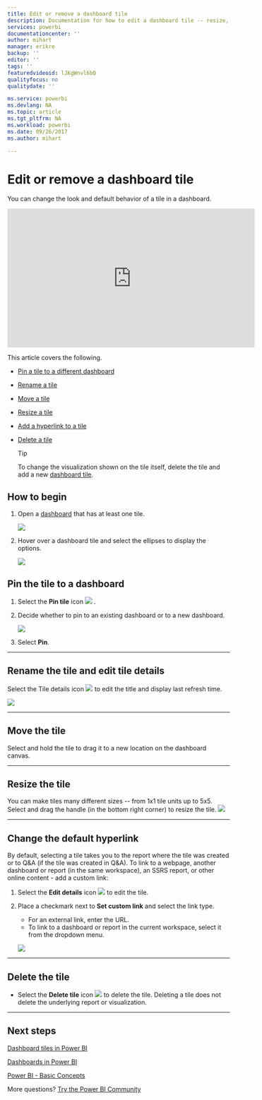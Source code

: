 ```yaml
---
title: Edit or remove a dashboard tile
description: Documentation for how to edit a dashboard tile -- resize, move, rename, pin, delete, add hyperlink.
services: powerbi
documentationcenter: ''
author: mihart
manager: erikre
backup: ''
editor: ''
tags: ''
featuredvideoid: lJKgWnvl6bQ
qualityfocus: no
qualitydate: ''

ms.service: powerbi
ms.devlang: NA
ms.topic: article
ms.tgt_pltfrm: NA
ms.workload: powerbi
ms.date: 09/26/2017
ms.author: mihart

---
```

# Edit or remove a dashboard tile
You can change the look and default behavior of a tile in a dashboard.

<iframe width="560" height="315" src="https://www.youtube.com/embed/lJKgWnvl6bQ" frameborder="0" allowfullscreen></iframe>

This article covers the following.

* [Pin a tile to a different dashboard](#different)
* [Rename a tile](#rename)
* [Move a tile](#move)
* [Resize a tile](#resize)
* [Add a hyperlink to a tile](#hyperlink)
* [Delete a tile](#delete)
  
  > [!TIP]
  > To change the visualization shown on the tile itself, delete the tile and add a new [dashboard tile](service-dashboard-tiles.md).
  > 
  > 

## How to begin
1. Open a [dashboard](service-dashboards.md) that has at least one tile. 
   
   ![](media/service-dashboard-edit-tile/power-bi-tile.png)
2. Hover over a dashboard tile and select the ellipses to display the options.
   
   ![](media/service-dashboard-edit-tile/power-bi-tile-menu-new.png)

<a name="different"></a>

## Pin the tile to a dashboard
1. Select the **Pin tile** icon ![](media/service-dashboard-edit-tile/pinnooutline.png) .
2. Decide whether to pin to an existing dashboard or to a new dashboard. 
   
   ![](media/service-dashboard-edit-tile/pbi_pintoanotherdash.png)
3. Select **Pin**.

- - -
<a name="rename"></a>

## Rename the tile and edit tile details
Select the Tile details icon   ![](media/service-dashboard-edit-tile/pbi_nancy_pencilicon.png)  to edit the title and display last refresh time.

![](media/service-dashboard-edit-tile/power-bi-tile-details.png)

- - -
<a name="move"></a>

## Move the tile
Select and hold the tile to drag it to a new location on the dashboard canvas.

- - -
<a name="resize"></a>

## Resize the tile
You can make tiles many different sizes -- from 1x1 tile units up to 5x5. Select and drag the handle  (in the bottom right corner) to resize the tile.
    ![](media/service-dashboard-edit-tile/pbigif_resizetile4.gif)

- - -
<a name="hyperlink"></a>

## Change the default hyperlink
By default, selecting a tile takes you to the report where the tile was created or to Q&A (if the tile was created in Q&A). To link to a webpage, another dashboard or report (in the same workspace), an SSRS report, or other online content - add a custom link:

1. Select the **Edit details** icon ![](media/service-dashboard-edit-tile/pbi_nancy_pencilicon.png)  to edit the tile.
2. Place a checkmark next to **Set custom link** and select the link type.    
   
   * For an external link, enter the URL.     
   * To link to a dashboard or report in the current workspace, select it from the dropdown menu.
   
   ![](media/service-dashboard-edit-tile/power-bi-set-custom-link.png)

- - -
<a name="delete"></a>

## Delete the tile
* Select the **Delete tile** icon ![](media/service-dashboard-edit-tile/power-bi-delete-tile-icon.png) to delete the tile. Deleting a tile does not delete the underlying report or visualization.

- - -
## Next steps
[Dashboard tiles in Power BI](service-dashboard-tiles.md)

[Dashboards in Power BI](service-dashboards.md)

[Power BI - Basic Concepts](service-basic-concepts.md)

More questions? [Try the Power BI Community](http://community.powerbi.com/)

